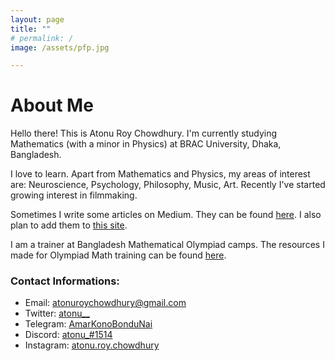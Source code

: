 ```yaml
---
layout: page
title: ""
# permalink: /
image: /assets/pfp.jpg

---
```


 
# About Me
Hello there! This is Atonu Roy Chowdhury. I'm currently studying Mathematics (with a minor in Physics) at BRAC University, Dhaka, Bangladesh. 


I love to learn. Apart from Mathematics and Physics, my areas of interest are: Neuroscience, Psychology, Philosophy, Music, Art. Recently I've started growing interest in filmmaking. 


Sometimes I write some articles on Medium. They can be found [here](https://atonu-roy-chowdhury.medium.com). I also plan to add them to [this site](/writings). 

I am a trainer at Bangladesh Mathematical Olympiad camps. The resources I made for Olympiad Math training can be found [here](/olymath). 


### Contact Informations:

 - Email: [atonuroychowdhury@gmail.com](mailto:atonuroychowdhury@gmail.com)
 - Twitter: [atonu__](https://twitter.com/atonu__)
 - Telegram: [AmarKonoBonduNai](https://t.me/AmarKonoBonduNai)
 - Discord: [atonu_#1514](https://discordapp.com/users/692066406384271451/)
 - Instagram: [atonu.roy.chowdhury](https://instagram.com/atonu.roy.chowdhury)
